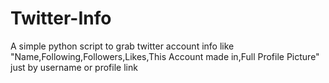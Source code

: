 # Twitter-Info
A simple python script to grab twitter account info like "Name,Following,Followers,Likes,This Account made in,Full Profile Picture" just by username or profile link
